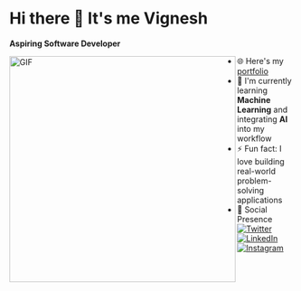 # Hi there 👋 It's me Vignesh

**Aspiring Software Developer**

<img align="left" alt="GIF" src="https://camo.githubusercontent.com/cdd56b556149c7fd4939be631072a4df05be1346f52592296737a390d8159c85/68747470733a2f2f692e70696e696d672e636f6d2f6f726967696e616c732f34372f66302f33342f34376630333432636563373262383030343633626630303365616331323537652e676966" width="400"/>

- 🌐 Here's my [portfolio](your-portfolio-link-here)  
- 🚀 I'm currently learning **Machine Learning** and integrating **AI** into my workflow  
- ⚡ Fun fact: I love building real-world problem-solving applications  
- 📡 Social Presence  
  [![Twitter](https://img.shields.io/badge/Twitter-1DA1F2?style=for-the-badge&logo=twitter&logoColor=white)](your-twitter-link)  
  [![LinkedIn](https://img.shields.io/badge/LinkedIn-0077B5?style=for-the-badge&logo=linkedin&logoColor=white)](your-linkedin-link)  
  [![Instagram](https://img.shields.io/badge/Instagram-E4405F?style=for-the-badge&logo=instagram&logoColor=white)](your-instagram-link)  
